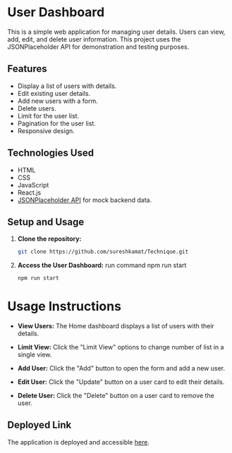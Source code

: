 # User Dashboard

This is a simple web application for managing user details. 
Users can view, add, edit, and delete user information. 
This project uses the JSONPlaceholder API for demonstration and testing purposes.

## Features

- Display a list of users with details.
- Edit existing user details.
- Add new users with a form.
- Delete users.
- Limit for the user list.
- Pagination for the user list.
- Responsive design.

## Technologies Used

- HTML
- CSS
- JavaScript
- React.js
- [JSONPlaceholder API](https://jsonplaceholder.typicode.com/) for mock backend data.


## Setup and Usage

1. **Clone the repository:**

   ```bash
   git clone https://github.com/sureshkamat/Technique.git
   ```

1. **Access the User Dashboard:**
   run command npm run start
    ```bash
   npm run start
   ```

# Usage Instructions

- **View Users:**
  The Home dashboard displays a list of users with their details.

- **Limit View:**
  Click the "Limit View" options to change number of list in a single view.
  
- **Add User:**
  Click the "Add" button to open the form and add a new user.

- **Edit User:**
  Click the "Update" button on a user card to edit their details.

- **Delete User:**
  Click the "Delete" button on a user card to remove the user.



## Deployed Link

The application is deployed and accessible [here]().